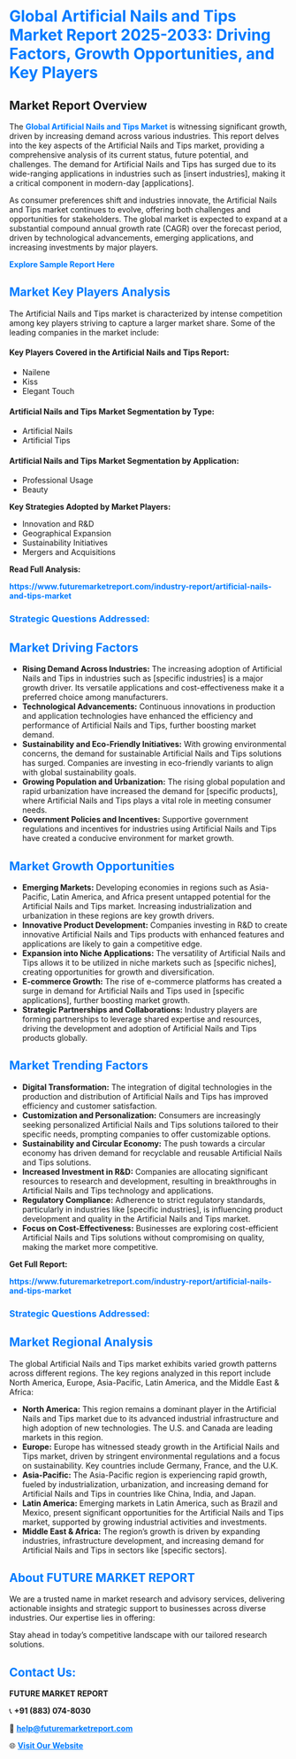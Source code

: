 <h1 style="color: #007BFF;">Global Artificial Nails and Tips Market Report 2025-2033: Driving Factors, Growth Opportunities, and Key Players</h1>

<section id="overview">
<h2>Market Report Overview</h2>
<p>The <a href="https://www.futuremarketreport.com/industry-report/artificial-nails-and-tips-market" style="color: #007BFF; text-decoration: none;"><strong>Global Artificial Nails and Tips Market</strong></a> is witnessing significant growth, driven by increasing demand across various industries. This report delves into the key aspects of the Artificial Nails and Tips market, providing a comprehensive analysis of its current status, future potential, and challenges. The demand for Artificial Nails and Tips has surged due to its wide-ranging applications in industries such as [insert industries], making it a critical component in modern-day [applications].</p>
<p>As consumer preferences shift and industries innovate, the Artificial Nails and Tips market continues to evolve, offering both challenges and opportunities for stakeholders. The global market is expected to expand at a substantial compound annual growth rate (CAGR) over the forecast period, driven by technological advancements, emerging applications, and increasing investments by major players.</p>
</section>

<section id="overview">
<p><a href="https://www.futuremarketreport.com/request-sample/reportId=107549" style="color: #007BFF; text-decoration: none;"><strong>Explore Sample Report Here</strong></a></p>
</section>

<section id="key-players">
<h2 style="color: #007BFF;">Market Key Players Analysis</h2>
<p>The Artificial Nails and Tips market is characterized by intense competition among key players striving to capture a larger market share. Some of the leading companies in the market include:</p>
<h4>Key Players Covered in the Artificial Nails and Tips Report:</h4>
<ul><li>Nailene</li><li>Kiss</li><li>Elegant Touch</li></ul>
<h4>Artificial Nails and Tips Market Segmentation by Type:</h4>
<ul><li>Artificial Nails</li><li>Artificial Tips</li></ul>

<h4>Artificial Nails and Tips Market Segmentation by Application:</h4>
<ul><li>Professional Usage</li><li>Beauty</li></ul>
<p><strong>Key Strategies Adopted by Market Players:</strong></p>
<ul>
<li>Innovation and R&D</li>
<li>Geographical Expansion</li>
<li>Sustainability Initiatives</li>
<li>Mergers and Acquisitions</li>
</ul>
</section>

<section>
<p><strong>Read Full Analysis: </strong></p><a href="https://www.futuremarketreport.com/industry-report/artificial-nails-and-tips-market" style="color: #007BFF; text-decoration: none;"><strong>https://www.futuremarketreport.com/industry-report/artificial-nails-and-tips-market</strong></a>
<h3 style="color: #007BFF;">Strategic Questions Addressed:</h3>
</section>

<section id="driving-factors">
<h2 style="color: #007BFF;">Market Driving Factors</h2>
<ul>
<li><strong>Rising Demand Across Industries:</strong> The increasing adoption of Artificial Nails and Tips in industries such as [specific industries] is a major growth driver. Its versatile applications and cost-effectiveness make it a preferred choice among manufacturers.</li>
<li><strong>Technological Advancements:</strong> Continuous innovations in production and application technologies have enhanced the efficiency and performance of Artificial Nails and Tips, further boosting market demand.</li>
<li><strong>Sustainability and Eco-Friendly Initiatives:</strong> With growing environmental concerns, the demand for sustainable Artificial Nails and Tips solutions has surged. Companies are investing in eco-friendly variants to align with global sustainability goals.</li>
<li><strong>Growing Population and Urbanization:</strong> The rising global population and rapid urbanization have increased the demand for [specific products], where Artificial Nails and Tips plays a vital role in meeting consumer needs.</li>
<li><strong>Government Policies and Incentives:</strong> Supportive government regulations and incentives for industries using Artificial Nails and Tips have created a conducive environment for market growth.</li>
</ul>
</section>

<section id="growth-opportunities">
<h2 style="color: #007BFF;">Market Growth Opportunities</h2>
<ul>
<li><strong>Emerging Markets:</strong> Developing economies in regions such as Asia-Pacific, Latin America, and Africa present untapped potential for the Artificial Nails and Tips market. Increasing industrialization and urbanization in these regions are key growth drivers.</li>
<li><strong>Innovative Product Development:</strong> Companies investing in R&D to create innovative Artificial Nails and Tips products with enhanced features and applications are likely to gain a competitive edge.</li>
<li><strong>Expansion into Niche Applications:</strong> The versatility of Artificial Nails and Tips allows it to be utilized in niche markets such as [specific niches], creating opportunities for growth and diversification.</li>
<li><strong>E-commerce Growth:</strong> The rise of e-commerce platforms has created a surge in demand for Artificial Nails and Tips used in [specific applications], further boosting market growth.</li>
<li><strong>Strategic Partnerships and Collaborations:</strong> Industry players are forming partnerships to leverage shared expertise and resources, driving the development and adoption of Artificial Nails and Tips products globally.</li>
</ul>
</section>

<section id="trending-factors">
<h2 style="color: #007BFF;">Market Trending Factors</h2>
<ul>
<li><strong>Digital Transformation:</strong> The integration of digital technologies in the production and distribution of Artificial Nails and Tips has improved efficiency and customer satisfaction.</li>
<li><strong>Customization and Personalization:</strong> Consumers are increasingly seeking personalized Artificial Nails and Tips solutions tailored to their specific needs, prompting companies to offer customizable options.</li>
<li><strong>Sustainability and Circular Economy:</strong> The push towards a circular economy has driven demand for recyclable and reusable Artificial Nails and Tips solutions.</li>
<li><strong>Increased Investment in R&D:</strong> Companies are allocating significant resources to research and development, resulting in breakthroughs in Artificial Nails and Tips technology and applications.</li>
<li><strong>Regulatory Compliance:</strong> Adherence to strict regulatory standards, particularly in industries like [specific industries], is influencing product development and quality in the Artificial Nails and Tips market.</li>
<li><strong>Focus on Cost-Effectiveness:</strong> Businesses are exploring cost-efficient Artificial Nails and Tips solutions without compromising on quality, making the market more competitive.</li>
</ul>
</section>

<section>
<p><strong>Get Full Report: </strong></p><a href="https://www.futuremarketreport.com/industry-report/artificial-nails-and-tips-market" style="color: #007BFF; text-decoration: none;"><strong>https://www.futuremarketreport.com/industry-report/artificial-nails-and-tips-market</strong></a>
<h3 style="color: #007BFF;">Strategic Questions Addressed:</h3>
</section>


<section id="regional-analysis">
<h2 style="color: #007BFF;">Market Regional Analysis</h2>
<p>The global Artificial Nails and Tips market exhibits varied growth patterns across different regions. The key regions analyzed in this report include North America, Europe, Asia-Pacific, Latin America, and the Middle East & Africa:</p>
<ul>
<li><strong>North America:</strong> This region remains a dominant player in the Artificial Nails and Tips market due to its advanced industrial infrastructure and high adoption of new technologies. The U.S. and Canada are leading markets in this region.</li>
<li><strong>Europe:</strong> Europe has witnessed steady growth in the Artificial Nails and Tips market, driven by stringent environmental regulations and a focus on sustainability. Key countries include Germany, France, and the U.K.</li>
<li><strong>Asia-Pacific:</strong> The Asia-Pacific region is experiencing rapid growth, fueled by industrialization, urbanization, and increasing demand for Artificial Nails and Tips in countries like China, India, and Japan.</li>
<li><strong>Latin America:</strong> Emerging markets in Latin America, such as Brazil and Mexico, present significant opportunities for the Artificial Nails and Tips market, supported by growing industrial activities and investments.</li>
<li><strong>Middle East & Africa:</strong> The region’s growth is driven by expanding industries, infrastructure development, and increasing demand for Artificial Nails and Tips in sectors like [specific sectors].</li>
</ul>
</section>

<footer>
<h2 style="color: #007BFF;">About FUTURE MARKET REPORT</h2>
<p>We are a trusted name in market research and advisory services, delivering actionable insights and strategic support to businesses across diverse industries. Our expertise lies in offering:</p>

<p>Stay ahead in today’s competitive landscape with our tailored research solutions.</p>

<h2 style="color: #007BFF;">Contact Us:</h2>
<p><strong>FUTURE MARKET REPORT</strong></p>
<p>📞 <strong>+91 (883) 074-8030</strong></p>
<p>📧 <strong><a href="mailto:help@futuremarketreport.com" style="color: #007BFF;">help@futuremarketreport.com</a></strong></p>
<p>🌐 <strong><a href="https://www.futuremarketreport.com/" style="color: #007BFF;">Visit Our Website</a></strong></p>
</footer>